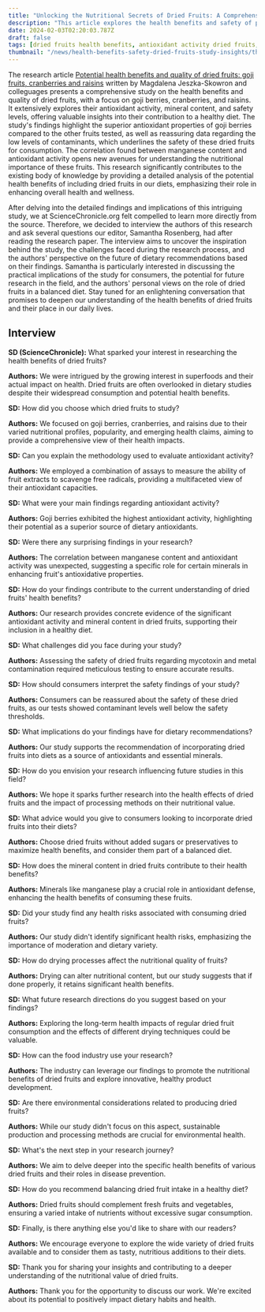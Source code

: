 ```yaml
---
title: "Unlocking the Nutritional Secrets of Dried Fruits: A Comprehensive Review and Expert Insights"
description: "This article explores the health benefits and safety of popular dried fruits, offering insights from a recent study. Through a detailed review and an interview with the study's authors, it provides guidance on integrating these nutrient-dense snacks into a healthy diet."
date: 2024-02-03T02:20:03.787Z
draft: false
tags: [dried fruits health benefits, antioxidant activity dried fruits, goji berries nutrition, cranberries dietary benefits, raisins health study, nutritional content dried fruits, safe consumption dried fruits, dried fruits dietary advice, manganese antioxidant activity, dried fruits balanced diet]
thumbnail: "/news/health-benefits-safety-dried-fruits-study-insights/thumb.webp"
---
```


The research article [Potential health benefits and quality of dried fruits: goji fruits, cranberries and raisins](http://dx.doi.org/10.1016/j.foodchem.2016.10.049) written by Magdalena Jeszka-Skowron and colleguages presents a comprehensive study on the health benefits and quality of dried fruits, with a focus on goji berries, cranberries, and raisins. It extensively explores their antioxidant activity, mineral content, and safety levels, offering valuable insights into their contribution to a healthy diet. The study's findings highlight the superior antioxidant properties of goji berries compared to the other fruits tested, as well as reassuring data regarding the low levels of contaminants, which underlines the safety of these dried fruits for consumption. The correlation found between manganese content and antioxidant activity opens new avenues for understanding the nutritional importance of these fruits. This research significantly contributes to the existing body of knowledge by providing a detailed analysis of the potential health benefits of including dried fruits in our diets, emphasizing their role in enhancing overall health and wellness.


After delving into the detailed findings and implications of this intriguing study, we at ScienceChronicle.org felt compelled to learn more directly from the source. Therefore, we decided to interview the authors of this research and ask several questions our editor, Samantha Rosenberg, had after reading the research paper. The interview aims to uncover the inspiration behind the study, the challenges faced during the research process, and the authors' perspective on the future of dietary recommendations based on their findings. Samantha is particularly interested in discussing the practical implications of the study for consumers, the potential for future research in the field, and the authors' personal views on the role of dried fruits in a balanced diet. Stay tuned for an enlightening conversation that promises to deepen our understanding of the health benefits of dried fruits and their place in our daily lives.


## Interview


**SD (ScienceChronicle):** What sparked your interest in researching the health benefits of dried fruits?

**Authors:** We were intrigued by the growing interest in superfoods and their actual impact on health. Dried fruits are often overlooked in dietary studies despite their widespread consumption and potential health benefits.

**SD:** How did you choose which dried fruits to study?

**Authors:** We focused on goji berries, cranberries, and raisins due to their varied nutritional profiles, popularity, and emerging health claims, aiming to provide a comprehensive view of their health impacts.

**SD:** Can you explain the methodology used to evaluate antioxidant activity?

**Authors:** We employed a combination of assays to measure the ability of fruit extracts to scavenge free radicals, providing a multifaceted view of their antioxidant capacities.

**SD:** What were your main findings regarding antioxidant activity?

**Authors:** Goji berries exhibited the highest antioxidant activity, highlighting their potential as a superior source of dietary antioxidants.

**SD:** Were there any surprising findings in your research?

**Authors:** The correlation between manganese content and antioxidant activity was unexpected, suggesting a specific role for certain minerals in enhancing fruit's antioxidative properties.

**SD:** How do your findings contribute to the current understanding of dried fruits' health benefits?

**Authors:** Our research provides concrete evidence of the significant antioxidant activity and mineral content in dried fruits, supporting their inclusion in a healthy diet.

**SD:** What challenges did you face during your study?

**Authors:** Assessing the safety of dried fruits regarding mycotoxin and metal contamination required meticulous testing to ensure accurate results.

**SD:** How should consumers interpret the safety findings of your study?

**Authors:** Consumers can be reassured about the safety of these dried fruits, as our tests showed contaminant levels well below the safety thresholds.

**SD:** What implications do your findings have for dietary recommendations?

**Authors:** Our study supports the recommendation of incorporating dried fruits into diets as a source of antioxidants and essential minerals.

**SD:** How do you envision your research influencing future studies in this field?

**Authors:** We hope it sparks further research into the health effects of dried fruits and the impact of processing methods on their nutritional value.

**SD:** What advice would you give to consumers looking to incorporate dried fruits into their diets?

**Authors:** Choose dried fruits without added sugars or preservatives to maximize health benefits, and consider them part of a balanced diet.

**SD:** How does the mineral content in dried fruits contribute to their health benefits?

**Authors:** Minerals like manganese play a crucial role in antioxidant defense, enhancing the health benefits of consuming these fruits.

**SD:** Did your study find any health risks associated with consuming dried fruits?

**Authors:** Our study didn't identify significant health risks, emphasizing the importance of moderation and dietary variety.

**SD:** How do drying processes affect the nutritional quality of fruits?

**Authors:** Drying can alter nutritional content, but our study suggests that if done properly, it retains significant health benefits.

**SD:** What future research directions do you suggest based on your findings?

**Authors:** Exploring the long-term health impacts of regular dried fruit consumption and the effects of different drying techniques could be valuable.

**SD:** How can the food industry use your research?

**Authors:** The industry can leverage our findings to promote the nutritional benefits of dried fruits and explore innovative, healthy product development.

**SD:** Are there environmental considerations related to producing dried fruits?

**Authors:** While our study didn't focus on this aspect, sustainable production and processing methods are crucial for environmental health.

**SD:** What's the next step in your research journey?

**Authors:** We aim to delve deeper into the specific health benefits of various dried fruits and their roles in disease prevention.

**SD:** How do you recommend balancing dried fruit intake in a healthy diet?

**Authors:** Dried fruits should complement fresh fruits and vegetables, ensuring a varied intake of nutrients without excessive sugar consumption.

**SD:** Finally, is there anything else you'd like to share with our readers?

**Authors:** We encourage everyone to explore the wide variety of dried fruits available and to consider them as tasty, nutritious additions to their diets.

**SD:** Thank you for sharing your insights and contributing to a deeper understanding of the nutritional value of dried fruits.

**Authors:** Thank you for the opportunity to discuss our work. We're excited about its potential to positively impact dietary habits and health.